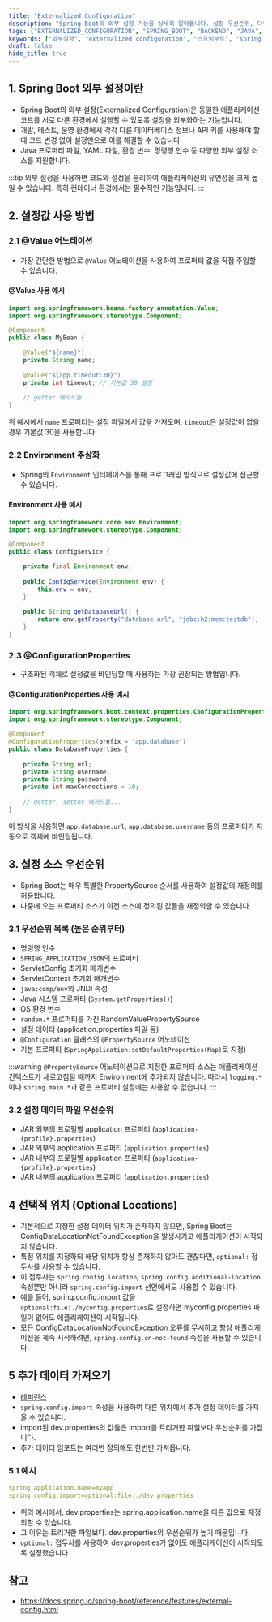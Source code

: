 ```yaml
---
title: "Externalized Configuration"
description: "Spring Boot의 외부 설정 기능을 상세히 알아봅니다. 설정 우선순위, 다양한 설정 방법, 환경별 설정 관리까지 실제 프로젝트에 바로 적용할 수 있는 실용적인 가이드를 제공합니다."
tags: ["EXTERNALIZED_CONFIGURATION", "SPRING_BOOT", "BACKEND", "JAVA", "CONFIGURATION", "PROPERTIES"]
keywords: ["외부설정", "externalized configuration", "스프링부트", "spring boot", "설정관리", "configuration", "프로퍼티", "properties", "yaml", "환경변수", "environment variables", "설정우선순위", "property source", "application.properties", "@Value", "@ConfigurationProperties"]
draft: false
hide_title: true
---
```


## 1. Spring Boot 외부 설정이란

- Spring Boot의 외부 설정(Externalized Configuration)은 동일한 애플리케이션 코드를 서로 다른 환경에서 실행할 수 있도록 설정을 외부화하는 기능입니다.
- 개발, 테스트, 운영 환경에서 각각 다른 데이터베이스 정보나 API 키를 사용해야 할 때 코드 변경 없이 설정만으로 이를 해결할 수 있습니다.
- Java 프로퍼티 파일, YAML 파일, 환경 변수, 명령행 인수 등 다양한 외부 설정 소스를 지원합니다.

:::tip
외부 설정을 사용하면 코드와 설정을 분리하여 애플리케이션의 유연성을 크게 높일 수 있습니다. 특히 컨테이너 환경에서는 필수적인 기능입니다.
:::

## 2. 설정값 사용 방법

### 2.1 @Value 어노테이션

- 가장 간단한 방법으로 `@Value` 어노테이션을 사용하여 프로퍼티 값을 직접 주입할 수 있습니다.

#### @Value 사용 예시

```java
import org.springframework.beans.factory.annotation.Value;
import org.springframework.stereotype.Component;

@Component
public class MyBean {

    @Value("${name}")
    private String name;
    
    @Value("${app.timeout:30}")
    private int timeout; // 기본값 30 설정
    
    // getter 메서드들...
}
```

위 예시에서 `name` 프로퍼티는 설정 파일에서 값을 가져오며, `timeout`은 설정값이 없을 경우 기본값 30을 사용합니다.

### 2.2 Environment 추상화

- Spring의 `Environment` 인터페이스를 통해 프로그래밍 방식으로 설정값에 접근할 수 있습니다.

#### Environment 사용 예시

```java
import org.springframework.core.env.Environment;
import org.springframework.stereotype.Component;

@Component
public class ConfigService {

    private final Environment env;
    
    public ConfigService(Environment env) {
        this.env = env;
    }
    
    public String getDatabaseUrl() {
        return env.getProperty("database.url", "jdbc:h2:mem:testdb");
    }
}
```

### 2.3 @ConfigurationProperties

- 구조화된 객체로 설정값을 바인딩할 때 사용하는 가장 권장되는 방법입니다.

#### @ConfigurationProperties 사용 예시

```java
import org.springframework.boot.context.properties.ConfigurationProperties;
import org.springframework.stereotype.Component;

@Component
@ConfigurationProperties(prefix = "app.database")
public class DatabaseProperties {
    
    private String url;
    private String username;
    private String password;
    private int maxConnections = 10;
    
    // getter, setter 메서드들...
}
```

이 방식을 사용하면 `app.database.url`, `app.database.username` 등의 프로퍼티가 자동으로 객체에 바인딩됩니다.

## 3. 설정 소스 우선순위

- Spring Boot는 매우 특별한 PropertySource 순서를 사용하여 설정값의 재정의를 허용합니다.
- 나중에 오는 프로퍼티 소스가 이전 소스에 정의된 값들을 재정의할 수 있습니다.

### 3.1 우선순위 목록 (높은 순위부터)

- 명령행 인수
- `SPRING_APPLICATION_JSON`의 프로퍼티
- ServletConfig 초기화 매개변수
- ServletContext 초기화 매개변수
- `java:comp/env`의 JNDI 속성
- Java 시스템 프로퍼티 (`System.getProperties()`)
- OS 환경 변수
- `random.*` 프로퍼티를 가진 RandomValuePropertySource
- 설정 데이터 (application.properties 파일 등)
- `@Configuration` 클래스의 `@PropertySource` 어노테이션
- 기본 프로퍼티 (`SpringApplication.setDefaultProperties(Map)`로 지정)

:::warning
`@PropertySource` 어노테이션으로 지정한 프로퍼티 소스는 애플리케이션 컨텍스트가 새로고침될 때까지 Environment에 추가되지 않습니다. 따라서 `logging.*`이나 `spring.main.*`과 같은 프로퍼티 설정에는 사용할 수 없습니다.
:::

### 3.2 설정 데이터 파일 우선순위

- JAR 외부의 프로필별 application 프로퍼티 (`application-{profile}.properties`)
- JAR 외부의 application 프로퍼티 (`application.properties`)
- JAR 내부의 프로필별 application 프로퍼티 (`application-{profile}.properties`)
- JAR 내부의 application 프로퍼티 (`application.properties`)

## 4 선택적 위치 (Optional Locations)

- 기본적으로 지정한 설정 데이터 위치가 존재하지 않으면, Spring Boot는 ConfigDataLocationNotFoundException을 발생시키고 애플리케이션이 시작되지 않습니다.
- 특정 위치를 지정하되 해당 위치가 항상 존재하지 않아도 괜찮다면, `optional:` 접두사를 사용할 수 있습니다.
- 이 접두사는 `spring.config.location`, `spring.config.additional-location` 속성뿐만 아니라 `spring.config.import` 선언에서도 사용할 수 있습니다.
- 예를 들어, spring.config.import 값을 `optional:file:./myconfig.properties`로 설정하면 myconfig.properties 파일이 없어도 애플리케이션이 시작됩니다.
- 모든 ConfigDataLocationNotFoundException 오류를 무시하고 항상 애플리케이션을 계속 시작하려면, `spring.config.on-not-found` 속성을 사용할 수 있습니다.

## 5 추가 데이터 가져오기

- [레퍼런스](https://docs.spring.io/spring-boot/reference/features/external-config.html#features.external-config.files.importing)
- `spring.config.import` 속성을 사용하여 다른 위치에서 추가 설정 데이터를 가져올 수 있습니다. 
- import된 dev.properties의 값들은 import를 트리거한 파일보다 우선순위를 가집니다.
- 추가 데이터 임포트는 여러번 정의해도 한번만 가져옵니다.

### 5.1 예시

```yml
spring.application.name=myapp
spring.config.import=optional:file:./dev.properties
```

- 위의 예시에서, dev.properties는 spring.application.name을 다른 값으로 재정의할 수 있습니다.
- 그 이유는 트리거한 파일보다. dev.properties의 우선순위가 높기 때문입니다.
- `optional:` 접두사를 사용하여 dev.properties가 없어도 애플리케이션이 시작되도록 설정했습니다.

## 참고

- https://docs.spring.io/spring-boot/reference/features/external-config.html